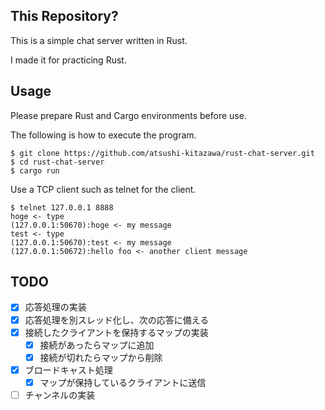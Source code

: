 ## This Repository?

This is a simple chat server written in Rust.

I made it for practicing Rust.

## Usage

Please prepare Rust and Cargo environments before use.

The following is how to execute the program.
```
$ git clone https://github.com/atsushi-kitazawa/rust-chat-server.git
$ cd rust-chat-server
$ cargo run
```

Use a TCP client such as telnet for the client.
```
$ telnet 127.0.0.1 8888
hoge <- type
(127.0.0.1:50670):hoge <- my message
test <- type
(127.0.0.1:50670):test <- my message
(127.0.0.1:50672):hello foo <- another client message
```

## TODO
  - [x] 応答処理の実装
  - [x] 応答処理を別スレッド化し、次の応答に備える
  - [x] 接続したクライアントを保持するマップの実装
    - [x] 接続があったらマップに追加
    - [x] 接続が切れたらマップから削除
  - [x] ブロードキャスト処理
    - [x] マップが保持しているクライアントに送信
  - [ ] チャンネルの実装